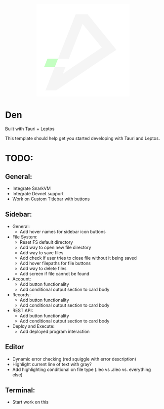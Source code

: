 <p align="center"> 
    <img alt="den" width="300" src="./src-tauri/icons/den.png">
</p>

# Den

Built with Tauri + Leptos

This template should help get you started developing with Tauri and Leptos.

# TODO:
## General:
- Integrate SnarkVM
- Integrate Devnet support
- Work on Custom Titlebar with buttons

## Sidebar:
- General:
    - Add hover names for sidebar icon buttons
- File System:
    - Reset FS default directory
    - Add way to open new file directory
    - Add way to save files
    - Add check if user tries to close file without it being saved
    - Add hover filepaths for file buttons
    - Add way to delete files
    - Add screen if file cannot be found
- Account:
    - Add button functionality
    - Add conditional output section to card body
- Records:
    - Add button functionality
    - Add conditional output section to card body
- REST API:
    - Add button functionality
    - Add conditional output section to card body
- Deploy and Execute:
    - Add deployed program interaction


## Editor
- Dynamic error checking (red squiggle with error description)
- Highlight current line of text with gray?
- Add highlighting conditional on file type (.leo vs .aleo vs. everything else)

## Terminal:
- Start work on this


